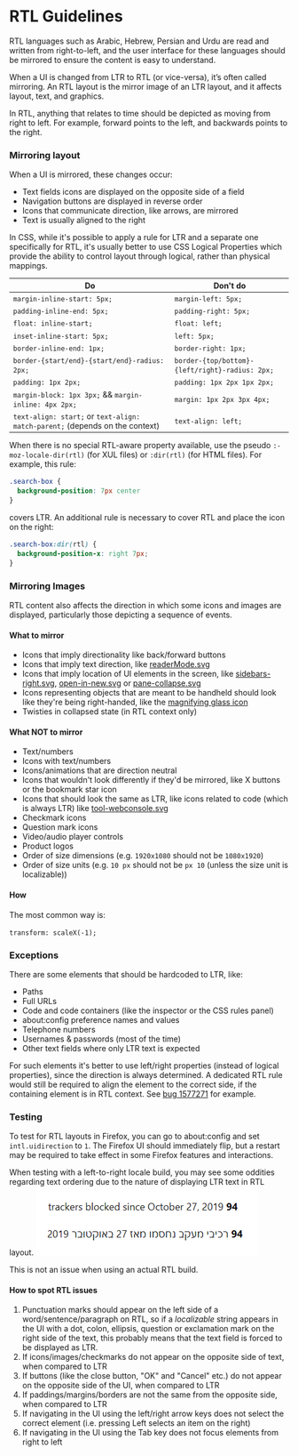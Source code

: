 # RTL Guidelines

RTL languages such as Arabic, Hebrew, Persian and Urdu are read and written from right-to-left, and the user interface for these languages should be mirrored to ensure the content is easy to understand.

When a UI is changed from LTR to RTL (or vice-versa), it’s often called mirroring. An RTL layout is the mirror image of an LTR layout, and it affects layout, text, and graphics.

In RTL, anything that relates to time should be depicted as moving from right to left. For example, forward points to the left, and backwards points to the right.

### Mirroring layout

When a UI is mirrored, these changes occur:

* Text fields icons are displayed on the opposite side of a field
* Navigation buttons are displayed in reverse order
* Icons that communicate direction, like arrows, are mirrored
* Text is usually aligned to the right

In CSS, while it's possible to apply a rule for LTR and a separate one specifically for RTL, it's usually better to use CSS Logical Properties which provide the ability to control layout through logical, rather than physical mappings.

Do | Don't do
-- | --------
`margin-inline-start: 5px;` | `margin-left: 5px;`
`padding-inline-end: 5px;` | `padding-right: 5px;`
`float: inline-start;` | `float: left;`
`inset-inline-start: 5px;` | `left: 5px;`
`border-inline-end: 1px;` | `border-right: 1px;`
`border-{start/end}-{start/end}-radius: 2px;` | `border-{top/bottom}-{left/right}-radius: 2px;`
`padding: 1px 2px;` | `padding: 1px 2px 1px 2px;`
`margin-block: 1px 3px;` && `margin-inline: 4px 2px;` | `margin: 1px 2px 3px 4px;`
`text-align: start;` or `text-align: match-parent;` (depends on the context) | `text-align: left;`

When there is no special RTL-aware property available, use the pseudo `:-moz-locale-dir(rtl)` (for XUL files) or `:dir(rtl)` (for HTML files). For example, this rule:
```css
.search-box {
  background-position: 7px center
}
```

covers LTR. An additional rule is necessary to cover RTL and place the icon on the right:
```css
.search-box:dir(rtl) {
  background-position-x: right 7px;
}
```

### Mirroring Images

RTL content also affects the direction in which some icons and images are displayed, particularly those depicting a sequence of events.

#### What to mirror
* Icons that imply directionality like back/forward buttons
* Icons that imply text direction, like [readerMode.svg](https://searchfox.org/mozilla-central/rev/74cc0f4dce444fe0757e2a6b8307d19e4d0e0212/browser/themes/shared/reader/readerMode.svg)
* Icons that imply location of UI elements in the screen, like [sidebars-right.svg](https://searchfox.org/mozilla-central/rev/74cc0f4dce444fe0757e2a6b8307d19e4d0e0212/browser/themes/shared/icons/sidebars-right.svg), [open-in-new.svg](https://searchfox.org/mozilla-central/rev/74cc0f4dce444fe0757e2a6b8307d19e4d0e0212/browser/themes/shared/icons/open-in-new.svg) or [pane-collapse.svg](https://searchfox.org/mozilla-central/rev/74cc0f4dce444fe0757e2a6b8307d19e4d0e0212/devtools/client/debugger/images/pane-collapse.svg)
* Icons representing objects that are meant to be handheld should look like they're being right-handed, like the [magnifying glass icon](https://searchfox.org/mozilla-central/rev/e7c61f4a68b974d5fecd216dc7407b631a24eb8f/toolkit/themes/windows/global/icons/search-textbox.svg)
* Twisties in collapsed state (in RTL context only)

#### What NOT to mirror
* Text/numbers
* Icons with text/numbers
* Icons/animations that are direction neutral
* Icons that wouldn't look differently if they'd be mirrored, like X buttons or the bookmark star icon
* Icons that should look the same as LTR, like icons related to code (which is always LTR) like [tool-webconsole.svg](https://searchfox.org/mozilla-central/rev/74cc0f4dce444fe0757e2a6b8307d19e4d0e0212/devtools/client/themes/images/tool-webconsole.svg)
* Checkmark icons
* Question mark icons
* Video/audio player controls
* Product logos
* Order of size dimensions (e.g. `1920x1080` should not be `1080x1920`)
* Order of size units (e.g. `10 px` should not be `px 10` (unless the size unit is localizable))

#### How
The most common way is:

`transform: scaleX(-1);`

### Exceptions

There are some elements that should be hardcoded to LTR, like:
* Paths
* Full URLs
* Code and code containers (like the inspector or the CSS rules panel)
* about:config preference names and values
* Telephone numbers
* Usernames & passwords (most of the time)
* Other text fields where only LTR text is expected

For such elements it's better to use left/right properties (instead of logical properties), since the direction is always determined.
A dedicated RTL rule would still be required to align the element to the correct side, if the containing element is in RTL context. See [bug 1577271](https://bugzilla.mozilla.org/show_bug.cgi?id=1577271) for example.

### Testing

To test for RTL layouts in Firefox, you can go to about:config and set `intl.uidirection` to `1`.
The Firefox UI should immediately flip, but a restart may be required to take effect in some Firefox features and interactions.

When testing with a left-to-right locale build, you may see some oddities regarding text ordering due to the nature of displaying LTR text in RTL layout.
![about:protections RTL - English vs. Hebrew](https://github.com/ItielMaN/rtl-guidelines/blob/master/about-protections-rtl.png)

This is not an issue when using an actual RTL build.

#### How to spot RTL issues

1. Punctuation marks should appear on the left side of a word/sentence/paragraph on RTL, so if a *localizable* string appears in the UI with a dot, colon, ellipsis, question or exclamation mark on the right side of the text, this probably means that the text field is forced to be displayed as LTR.
2. If icons/images/checkmarks do not appear on the opposite side of text, when compared to LTR
3. If buttons (like the close button, "OK" and "Cancel" etc.) do not appear on the opposite side of the UI, when compared to LTR
4. If paddings/margins/borders are not the same from the opposite side, when compared to LTR
5. If navigating in the UI using the left/right arrow keys does not select the correct element (i.e. pressing Left selects an item on the right)
6. If navigating in the UI using the Tab key does not focus elements from right to left
